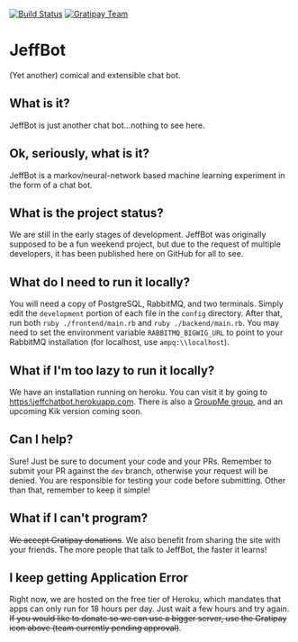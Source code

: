 [![Build Status](https://travis-ci.org/ARMmaster17/JeffBot.svg?branch=master)](https://travis-ci.org/ARMmaster17/JeffBot)
[![Gratipay Team](https://img.shields.io/gratipay/team/JeffBot-AI.svg?maxAge=2592000?style=flat-square)](https://gratipay.com/JeffBot-AI/)

# JeffBot
(Yet another) comical and extensible chat bot.

## What is it?
JeffBot is just another chat bot...nothing to see here.

## Ok, seriously, what is it?
JeffBot is a markov/neural-network based machine learning experiment in the form of a chat bot.

## What is the project status?
We are still in the early stages of development. JeffBot was originally supposed to be a fun weekend project, but due to the request of multiple developers, it has been published here on GitHub for all to see.

## What do I need to run it locally?
You will need a copy of PostgreSQL, RabbitMQ, and two terminals. Simply edit the `development` portion of each file in the `config` directory. After that, run both `ruby ./frontend/main.rb` and `ruby ./backend/main.rb`. You may need to set the environment variable `RABBITMQ_BIGWIG_URL` to point to your RabbitMQ installation (for localhost, use `ampq:\\localhost`).

## What if I'm too lazy to run it locally?
We have an installation running on heroku. You can visit it by going to [https:\\jeffchatbot.herokuapp.com](https:\\jeffchatbot.herokuapp.com). There is also a [GroupMe group](https://groupme.com/join_group/21478794/zYbvId), and an upcoming Kik version coming soon.

## Can I help?
Sure! Just be sure to document your code and your PRs. Remember to submit your PR against the `dev` branch, otherwise your request will be denied. You are responsible for testing your code before submitting. Other than that, remember to keep it simple!

## What if I can't program?
~~We accept Gratipay donations~~. We also benefit from sharing the site with your friends. The more people that talk to JeffBot, the faster it learns!

## I keep getting **Application Error**
Right now, we are hosted on the free tier of Heroku, which mandates that apps can only run for 18 hours per day. Just wait a few hours and try again. ~~If you would like to donate so we can use a bigger server, use the Gratipay icon above (team currently pending approval)~~.
